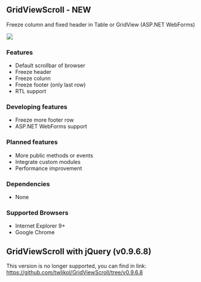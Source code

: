 ## GridViewScroll - NEW
Freeze column and fixed header in Table or GridView (ASP.NET WebForms)

<img border="0" border="0" style="border:1px solid #EFEFEF;" src="http://gridviewscroll.aspcity.idv.tw/images/gridviewscrollv2_git.png?2017110701">

### Features
* Default scrollbar of browser
* Freeze header 
* Freeze colunn
* Freeze footer (only last row)
* RTL support
### Developing features
* Freeze more footer row
* ASP.NET WebForms support
### Planned features
* More public methods or events
* Integrate custom modules
* Performance improvement
### Dependencies
* None
### Supported Browsers
* Internet Explorer 9+
* Google Chrome

## GridViewScroll with jQuery (v0.9.6.8)
This version is no longer supported, you can find in link:
https://github.com/twlikol/GridViewScroll/tree/v0.9.6.8
